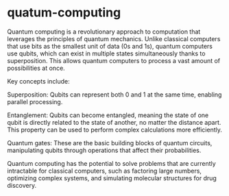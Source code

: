 # quatum-computing
Quantum computing is a revolutionary approach to computation that leverages the principles of quantum mechanics. Unlike classical computers that use bits as the smallest unit of data (0s and 1s), quantum computers use qubits, which can exist in multiple states simultaneously thanks to superposition. This allows quantum computers to process a vast amount of possibilities at once.

Key concepts include:

Superposition: Qubits can represent both 0 and 1 at the same time, enabling parallel processing.

Entanglement: Qubits can become entangled, meaning the state of one qubit is directly related to the state of another, no matter the distance apart. This property can be used to perform complex calculations more efficiently.

Quantum gates: These are the basic building blocks of quantum circuits, manipulating qubits through operations that affect their probabilities.

Quantum computing has the potential to solve problems that are currently intractable for classical computers, such as factoring large numbers, optimizing complex systems, and simulating molecular structures for drug discovery.
